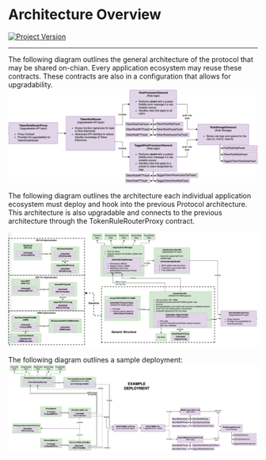 
# Architecture Overview
[![Project Version][version-image]][version-url]

---

The following diagram outlines the general architecture of the protocol that may be shared on-chian. Every application
ecosystem may reuse these contracts. These contracts are also in a configuration that allows for upgradability.  
![Protocol Architecture](./images/ProtocolOverview.png)

The following diagram outlines the architecture each individual application ecosystem must deploy and hook into the previous
Protocol architecture. This architecture is also upgradable and connects to the previous architecture
through the TokenRuleRouterProxy contract.

![Application Architecture](./images/ApplicationOverview.png)

The following diagram outlines a sample deployment: 
![Sample Deployment](./images/ExampleDeployment.png)
   
<!-- These are the body links -->
[deploymentGuide-url]: deployment/NFT-DEPLOYMENT.md
[userGuide-url]: DEVELOPER-GUIDE.md
[ruleGuide-url]: rules/RULE-GUIDE.md
[glossary-url]: GLOSSARY.md


<!-- These are the header links -->
[version-image]: https://img.shields.io/badge/Version-1.0.0-brightgreen?style=for-the-badge&logo=appveyor
[version-url]: https://github.com/thrackle-io/Tron

